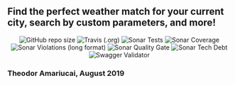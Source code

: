 ## Find the perfect weather match for your current city, search by custom parameters, and more!

</p>
<p align="center">
<!--   <img alt="Libraries.io dependency status for GitHub repo" src="https://img.shields.io/librariesio/github/theodor1289/weather-match"  -->
<!--   Link above times out so I will try to keep this badge updated with a static svg -->
  <img alt="GitHub repo size" src="https://camo.githubusercontent.com/f643254795fccae76a8b7d2532345405e0a926ec/68747470733a2f2f696d672e736869656c64732e696f2f6769746875622f7265706f2d73697a652f7468656f646f72313238392f776561746865722d6d61746368" data-canonical-src="https://images1-focus-opensocial.googleusercontent.com/gadgets/proxy?container=focus&url=https://img.shields.io/github/repo-size/theodor1289/weather-match">
  
  <img alt="Travis (.org)" src="https://camo.githubusercontent.com/16d28b44d37e638c15f430a59e0355104ea9df6e/68747470733a2f2f696d672e736869656c64732e696f2f7472617669732f7468656f646f72313238392f776561746865722d6d61746368" data-canonical-src="https://images1-focus-opensocial.googleusercontent.com/gadgets/proxy?container=focus&url=https://img.shields.io/travis/theodor1289/weather-match">

<img alt="Sonar Tests" src="https://img.shields.io/sonar/tests/com.weathermatch:weather-match?compact_message&server=https%3A%2F%2Fsonarcloud.io" data-canonical-src="https://camo.githubusercontent.com/e522e2dbe49e82e9d75bebe7f277927394a54bef/68747470733a2f2f696d672e736869656c64732e696f2f736f6e61722f74657374732f636f6d2e776561746865726d617463683a776561746865722d6d617463683f636f6d706163745f6d657373616765267365727665723d6874747073253341253246253246736f6e6172636c6f75642e696f">

<img alt="Sonar Coverage" src="https://img.shields.io/sonar/coverage/com.weathermatch:weather-match?server=https%3A%2F%2Fsonarcloud.io" data-canonical-src="https://camo.githubusercontent.com/daa16d6277a237f1f858b3df3d3e6eb90a59066d/68747470733a2f2f696d672e736869656c64732e696f2f736f6e61722f636f7665726167652f636f6d2e776561746865726d617463683a776561746865722d6d617463683f7365727665723d6874747073253341253246253246736f6e6172636c6f75642e696f">

<img alt="Sonar Violations (long format)" src="https://img.shields.io/sonar/violations/com.weathermatch:weather-match?server=https%3A%2F%2Fsonarcloud.io" data-canonical-src="https://camo.githubusercontent.com/33d3e494efd825b30be8a82ec48164c88ca6ebbf/68747470733a2f2f696d672e736869656c64732e696f2f736f6e61722f76696f6c6174696f6e732f636f6d2e776561746865726d617463683a776561746865722d6d617463683f7365727665723d6874747073253341253246253246736f6e6172636c6f75642e696f">

<img alt="Sonar Quality Gate" src="https://img.shields.io/sonar/quality_gate/com.weathermatch:weather-match?server=https%3A%2F%2Fsonarcloud.io" data-canonical-src="https://camo.githubusercontent.com/b25a2bc7c52c50644b7e652e0944ac7b779bde64/68747470733a2f2f696d672e736869656c64732e696f2f736f6e61722f7175616c6974795f676174652f636f6d2e776561746865726d617463683a776561746865722d6d617463683f7365727665723d6874747073253341253246253246736f6e6172636c6f75642e696f">

<img alt="Sonar Tech Debt" src="https://img.shields.io/sonar/tech_debt/com.weathermatch:weather-match?server=https%3A%2F%2Fsonarcloud.io" data-canonical-src="https://camo.githubusercontent.com/66924413bc470e877d239cb9f50122eb69a26ca6/68747470733a2f2f696d672e736869656c64732e696f2f736f6e61722f746563685f646562742f636f6d2e776561746865726d617463683a776561746865722d6d617463683f7365727665723d6874747073253341253246253246736f6e6172636c6f75642e696f">

<img alt="Swagger Validator" src="https://img.shields.io/swagger/valid/2.0/https/raw.githubusercontent.com/theodor1289/weather-match/master/server/api-docs" data-canonical-src="https://camo.githubusercontent.com/d6fc28ca9f4d36715d11e3551842a95d75304bda/68747470733a2f2f696d672e736869656c64732e696f2f737761676765722f76616c69642f322e302f68747470732f7261772e67697468756275736572636f6e74656e742e636f6d2f7468656f646f72313238392f776561746865722d6d617463682f6d61737465722f7365727665722f6170692d646f6373">

</p>

### Theodor Amariucai, August 2019
